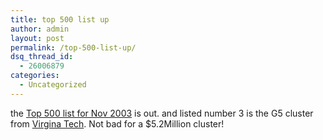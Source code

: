 ```yaml
---
title: top 500 list up
author: admin
layout: post
permalink: /top-500-list-up/
dsq_thread_id:
  - 26006879
categories:
  - Uncategorized
---
```

the [Top 500 list for Nov 2003][1] is out. and listed number 3 is the G5 cluster from [Virgina Tech][2]. Not bad for a $5.2Million cluster!

 [1]: http://www.top500.org/list/2003/11/
 [2]: http://www.vt.edu